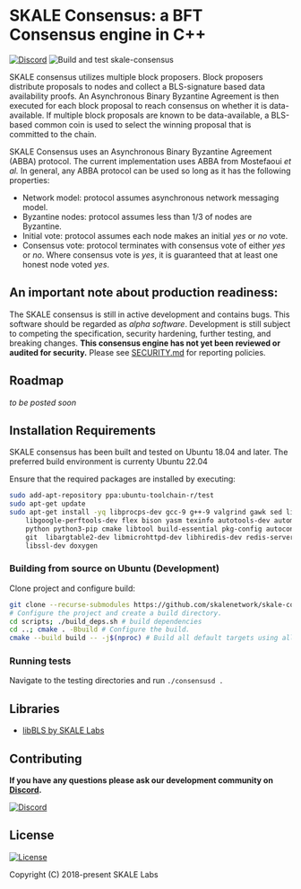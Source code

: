 # SKALE Consensus: a BFT Consensus engine in C++

[![Discord](https://img.shields.io/discord/534485763354787851.svg)](https://discord.gg/vvUtWJB)
![Build and test skale-consensus](https://github.com/skalenetwork/skale-consensus/workflows/Build%20and%20test%20skale-consensus/badge.svg)

SKALE consensus utilizes multiple block proposers.  Block proposers distribute proposals to nodes and collect a BLS-signature based data availability proofs. An Asynchronous Binary Byzantine Agreement is then executed for each block proposal to reach consensus on whether it is data-available.  If multiple block proposals are known to be data-available, a BLS-based common coin is used to select the winning proposal that is committed to the chain.

SKALE Consensus uses an Asynchronous Binary Byzantine Agreement (ABBA) protocol. The current implementation uses ABBA from Mostefaoui _et al._ In general, any ABBA protocol can be used so long as it has the following properties:

-   Network model: protocol assumes asynchronous network messaging model.
-   Byzantine nodes: protocol assumes less than 1/3 of nodes are Byzantine.
-   Initial vote: protocol assumes each node makes an initial _yes_ or _no_ vote.
-   Consensus vote: protocol terminates with consensus vote of either _yes_ or _no_. Where consensus vote is _yes_, it is guaranteed that at least one honest node voted _yes_.

## An important note about production readiness:

The SKALE consensus is still in active development and contains bugs. This software should be regarded as _alpha software_. Development is still subject to competing the specification, security hardening, further testing, and breaking changes.  **This consensus engine has not yet been reviewed or audited for security.** Please see [SECURITY.md](SECURITY.md) for reporting policies.

## Roadmap

_to be posted soon_

## Installation Requirements

SKALE consensus has been built and tested on Ubuntu 18.04 and later.
The preferred build environment is currenty Ubuntu 22.04

Ensure that the required packages are installed by executing:

```bash
sudo add-apt-repository ppa:ubuntu-toolchain-r/test
sudo apt-get update
sudo apt-get install -yq libprocps-dev gcc-9 g++-9 valgrind gawk sed libffi-dev ccache \
    libgoogle-perftools-dev flex bison yasm texinfo autotools-dev automake \
    python python3-pip cmake libtool build-essential pkg-config autoconf wget \
    git  libargtable2-dev libmicrohttpd-dev libhiredis-dev redis-server openssl \
    libssl-dev doxygen
```

### Building from source on Ubuntu (Development)

Clone project and configure build:

```bash
git clone --recurse-submodules https://github.com/skalenetwork/skale-consensus.git
# Configure the project and create a build directory.
cd scripts; ./build_deps.sh # build dependencies
cd ..; cmake . -Bbuild # Configure the build.
cmake --build build -- -j$(nproc) # Build all default targets using all cores.
```

### Running tests

Navigate to the testing directories and run `./consensusd .`

## Libraries

-   [libBLS by SKALE Labs](https://skalelabs.com/)

## Contributing

**If you have any questions please ask our development community on [Discord](https://discord.gg/vvUtWJB).**

[![Discord](https://img.shields.io/discord/534485763354787851.svg)](https://discord.gg/vvUtWJB)

## License

[![License](https://img.shields.io/github/license/skalenetwork/skale-consensus.svg)](LICENSE)

Copyright (C) 2018-present SKALE Labs
